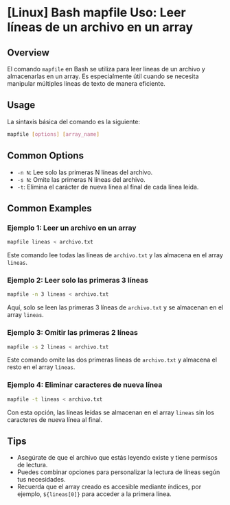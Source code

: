 # [Linux] Bash mapfile Uso: Leer líneas de un archivo en un array

## Overview
El comando `mapfile` en Bash se utiliza para leer líneas de un archivo y almacenarlas en un array. Es especialmente útil cuando se necesita manipular múltiples líneas de texto de manera eficiente.

## Usage
La sintaxis básica del comando es la siguiente:

```bash
mapfile [options] [array_name]
```

## Common Options
- `-n N`: Lee solo las primeras N líneas del archivo.
- `-s N`: Omite las primeras N líneas del archivo.
- `-t`: Elimina el carácter de nueva línea al final de cada línea leída.

## Common Examples

### Ejemplo 1: Leer un archivo en un array
```bash
mapfile lineas < archivo.txt
```
Este comando lee todas las líneas de `archivo.txt` y las almacena en el array `lineas`.

### Ejemplo 2: Leer solo las primeras 3 líneas
```bash
mapfile -n 3 lineas < archivo.txt
```
Aquí, solo se leen las primeras 3 líneas de `archivo.txt` y se almacenan en el array `lineas`.

### Ejemplo 3: Omitir las primeras 2 líneas
```bash
mapfile -s 2 lineas < archivo.txt
```
Este comando omite las dos primeras líneas de `archivo.txt` y almacena el resto en el array `lineas`.

### Ejemplo 4: Eliminar caracteres de nueva línea
```bash
mapfile -t lineas < archivo.txt
```
Con esta opción, las líneas leídas se almacenan en el array `lineas` sin los caracteres de nueva línea al final.

## Tips
- Asegúrate de que el archivo que estás leyendo existe y tiene permisos de lectura.
- Puedes combinar opciones para personalizar la lectura de líneas según tus necesidades.
- Recuerda que el array creado es accesible mediante índices, por ejemplo, `${lineas[0]}` para acceder a la primera línea.